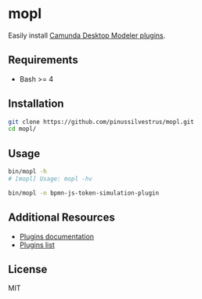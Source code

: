 # mopl

Easily install [Camunda Desktop Modeler plugins](https://github.com/camunda/camunda-modeler-plugins).

## Requirements

* Bash >= 4

## Installation

```sh
git clone https://github.com/pinussilvestrus/mopl.git
cd mopl/
```

## Usage

```sh
bin/mopl -h
# [mopl] Usage: mopl -hv
```

```sh
bin/mopl -n bpmn-js-token-simulation-plugin
```

## Additional Resources

* [Plugins documentation](https://docs.camunda.io/docs/components/modeler/desktop-modeler/plugins/)
* [Plugins list](https://github.com/camunda/camunda-modeler-plugins)

## License

MIT